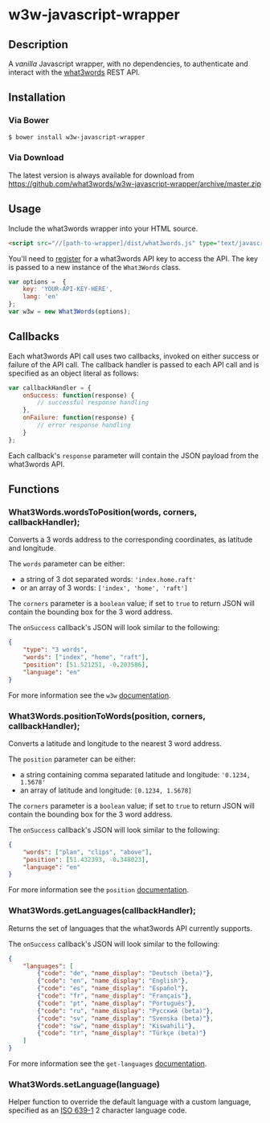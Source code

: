 # w3w-javascript-wrapper

## Description

A _vanilla_ Javascript wrapper, with no dependencies, to authenticate and interact with the [what3words](http://developer.what3words.com/) REST API.

## Installation

### Via Bower

```bash
$ bower install w3w-javascript-wrapper
```

### Via Download

The latest version is always available for download from https://github.com/what3words/w3w-javascript-wrapper/archive/master.zip

## Usage

Include the what3words wrapper into your HTML source.

```html
<script src="//[path-to-wrapper]/dist/what3words.js" type="text/javascript"></script>
```

You'll need to [register](https://map.what3words.com/register?dev=true) for a what3words API key to access the API. The key is passed to a new instance of the `What3Words` class.

```javascript
var options =  {
    key: 'YOUR-API-KEY-HERE',
    lang: 'en'
};
var w3w = new What3Words(options);
```

## Callbacks

Each what3words API call uses two callbacks, invoked on either success or failure of the API call. The callback handler is passed to each API call and is specified as an object literal as follows:

```javascript
var callbackHandler = {
    onSuccess: function(response) {
        // successful response handling
    },
    onFailure: function(response) {
        // error response handling
    }
};
```

Each callback's `response` parameter will contain the JSON payload from the what3words API.

## Functions

### What3Words.wordsToPosition(words, corners, callbackHandler);

Converts a 3 words address to the corresponding coordinates, as latitude and longitude.

The `words` parameter can be either:
- a string of 3 dot separated words: `'index.home.raft'`
- or an array of 3 words: `['index', 'home', 'raft']`

The `corners` parameter is a `boolean` value; if set to `true` to return JSON will contain the bounding box for the 3 word address.

The `onSuccess` callback's JSON will look similar to the following:

```JSON
{
    "type": "3 words",
    "words": ["index", "home", "raft"],
    "position": [51.521251, -0.203586],
    "language": "en"
}
```

For more information see the `w3w` [documentation](http://developer.what3words.com/api/#3toposition).

### What3Words.positionToWords(position, corners, callbackHandler);

Converts a latitude and longitude to the nearest 3 word address.

The `position` parameter can be either:
- a string containing comma separated latitude and longitude: `'0.1234, 1.5678'`
- an array of latitude and longitude: `[0.1234, 1.5678]`

The `corners` parameter is a `boolean` value; if set to `true` to return JSON will contain the bounding box for the 3 word address.

The `onSuccess` callback's JSON will look similar to the following:

```JSON
{
    "words": ["plan", "clips", "above"],
    "position": [51.432393, -0.348023],
    "language": "en"
}
```

For more information see the `position` [documentation](http://developer.what3words.com/api/#positionto3).

### What3Words.getLanguages(callbackHandler);

Returns the set of languages that the what3words API currently supports.

The `onSuccess` callback's JSON will look similar to the following:

```JSON
{
    "languages": [
        {"code": "de", "name_display": "Deutsch (beta)"},
        {"code": "en", "name_display": "English"},
        {"code": "es", "name_display": "Español"},
        {"code": "fr", "name_display": "Français"},
        {"code": "pt", "name_display": "Português"},
        {"code": "ru", "name_display": "Русский (beta)"},
        {"code": "sv", "name_display": "Svenska (beta)"},
        {"code": "sw", "name_display": "Kiswahili"},
        {"code": "tr", "name_display": "Türkçe (beta)"}
    ]
}
```

For more information see the `get-languages` [documentation](http://developer.what3words.com/api/#getlanguages).

### What3Words.setLanguage(language)

Helper function to override the default language with a custom language, specified as an [ISO 639-1](https://en.wikipedia.org/wiki/List_of_ISO_639-1_codes) 2 character language code.
